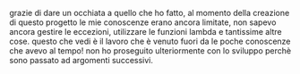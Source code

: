 grazie di dare un occhiata a quello che ho fatto, al momento della creazione di questo progetto le mie conoscenze erano ancora limitate, 
non sapevo ancora gestire le eccezioni, utilizzare le funzioni lambda e tantissime altre cose.
questo che vedi è il lavoro che è venuto fuori da le poche conoscenze che avevo al tempo!
non ho proseguito ulteriormente con lo sviluppo perchè sono passato ad argomenti successivi.
